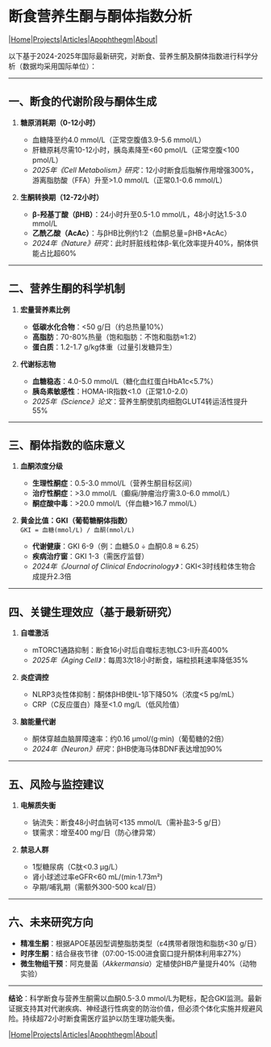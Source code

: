 # 断食营养生酮与酮体指数分析

|[Home](/README.md)|[Projects](/projects.md)|[Articles](/articles.md)|[Apophthegm](/apophthegm.md)|[About](/about.md)|

以下基于2024-2025年国际最新研究，对断食、营养生酮及酮体指数进行科学分析（数据均采用国际单位）：

---

## **一、断食的代谢阶段与酮体生成**
1. **糖原消耗期（0-12小时）**  
   - 血糖降至约4.0 mmol/L（正常空腹值3.9-5.6 mmol/L）  
   - 肝糖原耗尽需10-12小时，胰岛素降至<60 pmol/L（正常空腹<100 pmol/L）  
   - *2025年《Cell Metabolism》研究*：12小时断食后脂解作用增强300%，游离脂肪酸（FFA）升至>1.0 mmol/L（正常0.1-0.6 mmol/L）

2. **生酮转换期（12-72小时）**  
   - **β-羟基丁酸（βHB）**：24小时升至0.5-1.0 mmol/L，48小时达1.5-3.0 mmol/L  
   - **乙酰乙酸（AcAc）**：与βHB比例约1:2（血酮总量=βHB+AcAc）  
   - *2024年《Nature》研究*：此时肝脏线粒体β-氧化效率提升40%，酮体供能占比超60%

---

## **二、营养生酮的科学机制**
1. **宏量营养素比例**  
   - **低碳水化合物**：<50 g/日（约总热量10%）  
   - **高脂肪**：70-80%热量（饱和脂肪：不饱和脂肪≈1:2）  
   - **蛋白质**：1.2-1.7 g/kg体重（过量引发糖异生）  

2. **代谢标志物**  
   - **血糖稳态**：4.0-5.0 mmol/L（糖化血红蛋白HbA1c<5.7%）  
   - **胰岛素敏感性**：HOMA-IR指数<1.0（正常1.0-2.0）  
   - *2025年《Science》论文*：营养生酮使肌肉细胞GLUT4转运活性提升55%

---

## **三、酮体指数的临床意义**
1. **血酮浓度分级**  
   - **生理性酮症**：0.5-3.0 mmol/L（营养生酮目标区间）  
   - **治疗性酮症**：>3.0 mmol/L（癫痫/肿瘤治疗需3.0-6.0 mmol/L）  
   - **酮症酸中毒**：>20.0 mmol/L（伴血糖>16.7 mmol/L）  

2. **黄金比值：GKI（葡萄糖酮体指数）**  
   ```GKI = 血糖(mmol/L) / 血酮(mmol/L)```  
   - **代谢健康**：GKI 6-9（例：血糖5.0 ÷ 血酮0.8 ≈ 6.25）  
   - **疾病治疗窗**：GKI 1-3（需医疗监督）  
   - *2024年《Journal of Clinical Endocrinology》*：GKI<3时线粒体生物合成提升2.3倍

---

## **四、关键生理效应（基于最新研究）**
1. **自噬激活**  
   - mTORC1通路抑制：断食16小时后自噬标志物LC3-II升高400%  
   - *2025年《Aging Cell》*：每周3次18小时断食，端粒损耗速率降低35%

2. **炎症调控**  
   - NLRP3炎性体抑制：酮体βHB使IL-1β下降50%（浓度<5 pg/mL）  
   - CRP（C反应蛋白）降至<1.0 mg/L（低风险值）

3. **脑能量代谢**  
   - 酮体穿越血脑屏障速率：约0.16 μmol/(g·min)（葡萄糖的2倍）  
   - *2024年《Neuron》研究*：βHB使海马体BDNF表达增加90%

---

## **五、风险与监控建议**
1. **电解质失衡**  
   - 钠流失：断食48小时血钠可<135 mmol/L（需补盐3-5 g/日）  
   - 镁需求：增至400 mg/日（防心律异常）  

2. **禁忌人群**  
   - 1型糖尿病（C肽<0.3 μg/L）  
   - 肾小球滤过率eGFR<60 mL/(min·1.73m²)  
   - 孕期/哺乳期（需额外300-500 kcal/日）

---

## **六、未来研究方向**
- **精准生酮**：根据APOE基因型调整脂肪类型（ε4携带者限饱和脂肪<30 g/日）  
- **时序生酮**：结合昼夜节律（07:00-15:00进食窗口提升酮体利用率27%）  
- **微生物组干预**：阿克曼菌（*Akkermansia*）定植使βHB产量提升40%（动物实验）

---

**结论**：科学断食与营养生酮需以血酮0.5-3.0 mmol/L为靶标，配合GKI监测。最新证据支持其对代谢疾病、神经退行性病变的防治价值，但必须个体化实施并规避风险。持续超72小时断食需医疗监护以防生理功能失衡。

|[Home](/README.md)|[Projects](/projects.md)|[Articles](/articles.md)|[Apophthegm](/apophthegm.md)|[About](/about.md)|